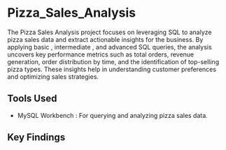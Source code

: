 # Pizza_Sales_Analysis
The Pizza Sales Analysis project focuses on leveraging SQL to analyze pizza sales data and extract actionable insights for the business. By applying basic , intermediate , and advanced SQL queries, the analysis uncovers key performance metrics such as total orders, revenue generation, order distribution by time, and the identification of top-selling pizza types. These insights help in understanding customer preferences and optimizing sales strategies.
## Tools Used
* MySQL Workbench : For querying and analyzing pizza sales data.

## Key Findings
